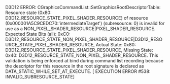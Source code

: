 D3D12 ERROR: CGraphicsCommandList::SetGraphicsRootDescriptorTable: Resource state (0x80: D3D12_RESOURCE_STATE_PIXEL_SHADER_RESOURCE) of resource (0x000001A5C9CEDC70:'intermediateTarget') (subresource: 0) is invalid for use as a NON_PIXEL_SHADER_RESOURCE|PIXEL_SHADER_RESOURCE.  Expected State Bits (all): 0xC0: D3D12_RESOURCE_STATE_NON_PIXEL_SHADER_RESOURCE|D3D12_RESOURCE_STATE_PIXEL_SHADER_RESOURCE, Actual State: 0x80: D3D12_RESOURCE_STATE_PIXEL_SHADER_RESOURCE, Missing State: 0x40: D3D12_RESOURCE_STATE_NON_PIXEL_SHADER_RESOURCE. This validation is being enforced at bind during command list recording because the descriptor for this resource in the root signature is declared as DATA_STATIC_WHILE_SET_AT_EXECUTE. [ EXECUTION ERROR #538: INVALID_SUBRESOURCE_STATE]